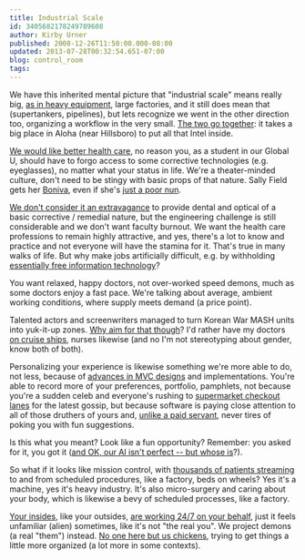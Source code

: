 ```yaml
---
title: Industrial Scale
id: 3405682178249789608
author: Kirby Urner
published: 2008-12-26T11:50:00.000-08:00
updated: 2013-07-28T00:32:54.651-07:00
blog: control_room
tags: 
---
```


We have this inherited mental picture that "industrial scale" means really big, [as in heavy equipment](http://www.flickr.com/photos/17157315@N00/3039510029/in/photostream/), large factories, and it still does mean that (supertankers, pipelines), but lets recognize we went in the other direction too, organizing a workflow in the very small.  [The two go together](http://worldgame.blogspot.com/2006/02/bruce-adams-presents.html):  it takes a big place in Aloha (near Hillsboro) to put all that Intel inside.

[We would like better health care](http://worldgame.blogspot.com/2007/09/futurism-revisited.html), no reason you, as a student in our Global U, should have to forgo access to some corrective technologies (e.g. eyeglasses), no matter what your status in life.  We're a theater-minded culture, don't need to be stingy with basic props of that nature.  Sally Field gets her [Boniva](http://www.youtube.com/watch?v=KryR45XM7vs), even if she's [just a poor nun](http://www.youtube.com/watch?v=2Hua7m6wQuw).

[We don't consider it an extravagance](http://worldgame.blogspot.com/2008/10/eye-exam.html) to provide dental and optical of a basic corrective / remedial nature, but the engineering challenge is still considerable and we don't want faculty burnout.  We want the health care professions to remain highly attractive, and yes, there's a lot to know and practice and not everyone will have the stamina for it.  That's true in many walks of life.  But why make jobs artificially difficult, e.g. by withholding [essentially free information technology](http://worldgame.blogspot.com/2007/09/open-source-within-health-care.html)?

You want relaxed, happy doctors, not over-worked speed demons, much as some doctors enjoy a fast pace.  We're talking about average, ambient working conditions, where supply meets demand (a price point).

Talented actors and screenwriters managed to turn Korean War MASH units into yuk-it-up zones.  [Why aim for that though](http://www.youtube.com/watch?v=uHg8-3wr2KU)?  I'd rather have my doctors [on cruise ships](http://mybizmo.blogspot.com/2006/08/wanderers-200688.html), nurses likewise (and no I'm not stereotyping about gender, know both of both).

Personalizing your experience is likewise something we're more able to do, not less, because of [advances in MVC designs](http://controlroom.blogspot.com/2007/09/more-curriculum-writing-re-mvc.html) and implementations.  You're able to record more of your preferences, portfolio, pamphlets, not because you're a sudden celeb and everyone's rushing to [supermarket checkout lanes](http://www.flickr.com/photos/17157315@N00/3140672050/in/photostream/) for the latest gossip, but because software is paying close attention to all of those druthers of yours and, [unlike a paid servant](http://worldgame.blogspot.com/2005/01/mornings-meditation-energy-slaves.html), never tires of poking you with fun suggestions.

Is this what you meant?  Look like a fun opportunity?  Remember:  you asked for it, you got it ([and OK, our AI isn't perfect -- but whose is](http://controlroom.blogspot.com/2008/08/back-to-basics.html)?).

So what if it looks like mission control, with [thousands of patients streaming](http://worldgame.blogspot.com/2008/06/wall-e-movie-review.html) to and from scheduled procedures, like a factory, beds on wheels?  Yes it's a machine, yes it's heavy industry.  It's also micro-surgery and caring about your body, which is likewise a bevy of scheduled processes, like a factory.

[Your insides](http://mybizmo.blogspot.com/2008/03/crossing-paths.html), like your outsides, [are working 24/7 on your behalf](http://worldgame.blogspot.com/2008/05/adult-education.html), just it feels unfamiliar (alien) sometimes, like it's not "the real you".  We project demons (a real "them") instead.  [No one here but us chickens](http://worldgame.blogspot.com/2004/11/pentagon-public-or-private.html), trying to get things a little more organized (a lot more in some contexts).